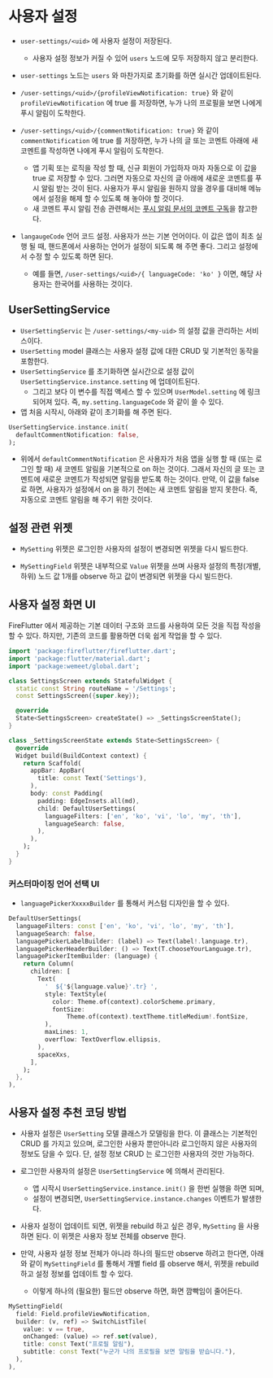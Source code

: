 # 사용자 설정

- `user-settings/<uid>` 에 사용자 설정이 저장된다.
  - 사용자 설정 정보가 커질 수 있어 `users` 노드에 모두 저장하지 않고 분리한다.

- `user-settings` 노드는 `users` 와 마찬가지로 초기화를 하면 실시간 업데이트된다.

- `/user-settings/<uid>/{profileViewNotification: true}` 와 같이 `profileViewNotification` 에 true 를 저장하면, 누가 나의 프로필을 보면 나에게 푸시 알림이 도착한다.


- `/user-settings/<uid>/{commentNotification: true}` 와 같이 `commentNotification` 에 true 를 저장하면, 누가 나의 글 또는 코멘트 아래에 새 코멘트를 작성하면 나에게 푸시 알림이 도착한다.
  - 앱 기획 또는 로직을 작성 할 때, 신규 회원이 가입하자 마자 자동으로 이 값을 true 로 저장할 수 있다. 그러면 자동으로 자신의 글 아래에 새로운 코멘트를 푸시 알림 받는 것이 된다. 사용자가 푸시 알림을 원하지 않을 경우를 대비해 메뉴에서 설정을 해제 할 수 있도록 해 놓아야 할 것이다.
  - 새 코멘트 푸시 알림 전송 관련해서는 [푸시 알림 문서의 코멘트 구독](./messaging.md#코멘트-구독)을 참고한다.

- `langaugeCode` 언어 코드 설정. 사용자가 쓰는 기본 언어이다. 이 값은 앱이 최초 실행 될 때, 핸드폰에서 사용하는 언어가 설정이 되도록 해 주면 좋다. 그리고 설정에서 수정 할 수 있도록 하면 된다.
  - 예를 들면, `/user-settings/<uid>/{ languageCode: 'ko' }` 이면, 해당 사용자는 한국어를 사용하는 것이다.



## UserSettingService

- `UserSettingServic` 는 `/user-settings/<my-uid>` 의 설정 값을 관리하는 서비스이다.
- `UserSetting` model 클래스는 사용자 설정 값에 대한 CRUD 및 기본적인 동작을 포함한다.
- `UserSettingService` 를 초기화하면 실시간으로 설정 값이 `UserSettingService.instance.setting` 에 업데이트된다.
  - 그리고 보다 이 변수를 직접 액세스 할 수 있으며 `UserModel.setting` 에 링크되어져 있다. 즉, `my.setting.languageCode` 와 같이 쓸 수 있다.
- 앱 처음 시작시, 아래와 같이 초기화를 해 주면 된다.

```dart
UserSettingService.instance.init(
  defaultCommentNotification: false,
);
```

- 위에서 `defaultCommentNotification` 은 사용자가 처음 앱을 실행 할 때 (또는 로그인 할 때) 새 코멘트 알림을 기본적으로 on 하는 것이다. 그래서 자신의 글 또는 코멘트에 새로운 코멘트가 작성되면 알림을 받도록 하는 것이다. 만약, 이 값을 false 로 하면, 사용자가 설정에서 on 을 하기 전에는 새 코멘트 알림을 받지 못한다. 즉, 자동으로 코멘트 알림을 해 주기 위한 것이다.


## 설정 관련 위젯


- `MySetting` 위젯은 로그인한 사용자의 설정이 변경되면 위젯을 다시 빌드한다.

- `MySettingField` 위젯은 내부적으로 `Value` 위젯을 쓰며 사용자 설정의 특정(개별, 하위) 노드 값 1개를 observe 하고 값이 변경되면 위젯을 다시 빌드한다.



## 사용자 설정 화면 UI

FireFlutter 에서 제공하는 기본 데이터 구조와 코드를 사용하여 모든 것을 직접 작성을 할 수 있다. 하지만, 기존의 코드를 활용하면 더욱 쉽게 작업을 할 수 있다.



```dart
import 'package:fireflutter/fireflutter.dart';
import 'package:flutter/material.dart';
import 'package:wemeet/global.dart';

class SettingsScreen extends StatefulWidget {
  static const String routeName = '/Settings';
  const SettingsScreen({super.key});

  @override
  State<SettingsScreen> createState() => _SettingsScreenState();
}

class _SettingsScreenState extends State<SettingsScreen> {
  @override
  Widget build(BuildContext context) {
    return Scaffold(
      appBar: AppBar(
        title: const Text('Settings'),
      ),
      body: const Padding(
        padding: EdgeInsets.all(md),
        child: DefaultUserSettings(
          languageFilters: ['en', 'ko', 'vi', 'lo', 'my', 'th'],
          languageSearch: false,
        ),
      ),
    );
  }
}
```


### 커스터마이징 언어 선택 UI

- `languagePickerXxxxxBuilder` 를 통해서 커스텀 디자인을 할 수 있다.


```dart
DefaultUserSettings(
  languageFilters: const ['en', 'ko', 'vi', 'lo', 'my', 'th'],
  languageSearch: false,
  languagePickerLabelBuilder: (label) => Text(label!.language.tr),
  languagePickerHeaderBuilder: () => Text(T.chooseYourLanguage.tr),
  languagePickerItemBuilder: (language) {
    return Column(
      children: [
        Text(
          '  ${'${language.value}'.tr} ',
          style: TextStyle(
            color: Theme.of(context).colorScheme.primary,
            fontSize:
                Theme.of(context).textTheme.titleMedium!.fontSize,
          ),
          maxLines: 1,
          overflow: TextOverflow.ellipsis,
        ),
        spaceXxs,
      ],
    );
  },
),
```


## 사용자 설정 추천 코딩 방법


- 사용자 설정은 `UserSetting` 모델 클래스가 모델링을 한다. 이 클래스는 기본적인 CRUD 를 가지고 있으며, 로그인한 사용자 뿐만아니라 로그인하지 않은 사용자의 정보도 담을 수 있다. 단, 설정 정보 CRUD 는 로그인한 사용자의 것만 가능하다.
- 로그인한 사용자의 설정은 `UserSettingService` 에 의해서 관리된다.
  - 앱 시작시 `UserSettingService.instance.init()` 을 한번 실행을 하면 되며,
  - 설정이 변경되면, `UserSettingService.instance.changes` 이벤트가 발생한다.


- 사용자 설정이 업데이트 되면, 위젯을 rebuild 하고 싶은 경우, `MySetting` 을 사용하면 된다. 이 위젯은 사용자 정보 전체를 observe 한다.

- 만약, 사용자 설정 정보 전체가 아니라 하나의 필드만 observe 하려고 한다면, 아래와 같이 `MySettingField` 를 통해서 개별 field 를 observe 해서, 위젯을 rebuild 하고 설정 정보를 업데이트 할 수 있다.
  - 이렇게 하나의 (필요한) 필드만 observe 하면, 화면 깜빡임이 줄어든다.

```dart
MySettingField(
  field: Field.profileViewNotification,
  builder: (v, ref) => SwitchListTile(
    value: v == true,
    onChanged: (value) => ref.set(value),
    title: const Text("프로필 알림"),
    subtitle: const Text("누군가 나의 프로필을 보면 알림을 받습니다."),
  ),
),
```


